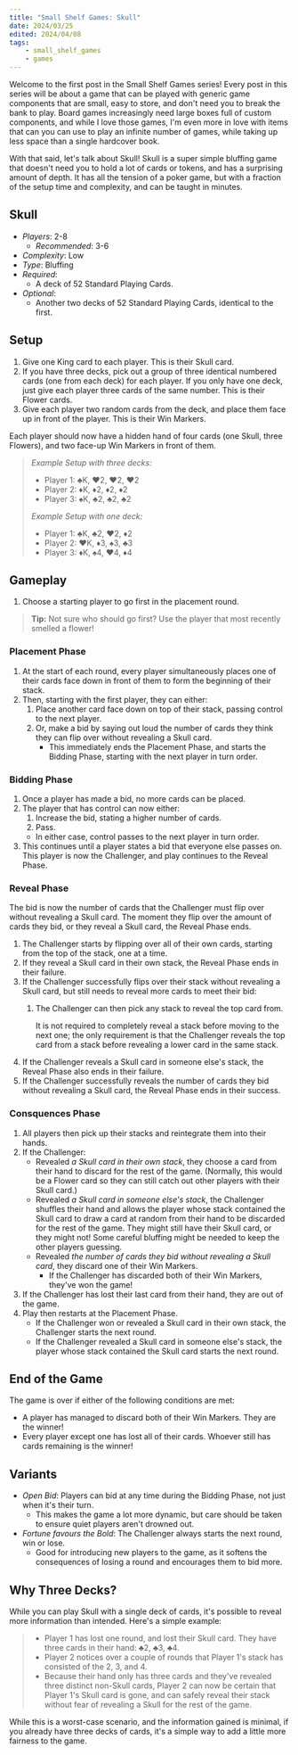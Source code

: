 ```yaml
---
title: "Small Shelf Games: Skull"
date: 2024/03/25
edited: 2024/04/08
tags:
    - small_shelf_games
    - games
---
```


Welcome to the first post in the Small Shelf Games series! Every post in this
series will be about a game that can be played with generic game components that
are small, easy to store, and don't need you to break the bank to play. Board
games increasingly need large boxes full of custom components, and while I love
those games, I'm even more in love with items that can you can use to play an
infinite number of games, while taking up less space than a single hardcover
book.

With that said, let's talk about Skull! Skull is a super simple bluffing game
that doesn't need you to hold a lot of cards or tokens, and has a surprising
amount of depth. It has all the tension of a poker game, but with a fraction of
the setup time and complexity, and can be taught in minutes.

## Skull

- _Players_: 2-8
    - _Recommended_: 3-6
- _Complexity_: Low
- _Type_: Bluffing
- _Required_:
    - A deck of 52 Standard Playing Cards.
- _Optional_:
    - Another two decks of 52 Standard Playing Cards, identical to the first.

## Setup

1. Give one King card to each player. This is their Skull card.
2. If you have three decks, pick out a group of three identical numbered cards
   (one from each deck) for each player. If you only have one deck, just give
   each player three cards of the same number. This is their Flower cards.
3. Give each player two random cards from the deck, and place them face up in
   front of the player. This is their Win Markers.

Each player should now have a hidden hand of four cards (one Skull, three
Flowers), and two face-up Win Markers in front of them.

> _Example Setup with three decks:_
>
> - Player 1: &#x2663;&#xfe0f;K, &#x2665;&#xfe0f;2, &#x2665;&#xfe0f;2,
>   &#x2665;&#xfe0f;2
> - Player 2: &#x2666;&#xfe0f;K, &#x2666;&#xfe0f;2, &#x2666;&#xfe0f;2,
>   &#x2666;&#xfe0f;2
> - Player 3: &#x2660;&#xfe0f;K, &#x2663;&#xfe0f;2, &#x2663;&#xfe0f;2,
>   &#x2663;&#xfe0f;2
>
> _Example Setup with one deck:_
>
> - Player 1: &#x2663;&#xfe0f;K, &#x2663;&#xfe0f;2, &#x2665;&#xfe0f;2,
>   &#x2666;&#xfe0f;2
> - Player 2: &#x2665;&#xfe0f;K, &#x2666;&#xfe0f;3, &#x2660;&#xfe0f;3,
>   &#x2663;&#xfe0f;3
> - Player 3: &#x2666;&#xfe0f;K, &#x2660;&#xfe0f;4, &#x2665;&#xfe0f;4,
>   &#x2666;&#xfe0f;4

## Gameplay

1. Choose a starting player to go first in the placement round.

> **Tip:** Not sure who should go first? Use the player that most recently smelled a
> flower!

### Placement Phase

1. At the start of each round, every player simultaneously places one of their
   cards face down in front of them to form the beginning of their stack.
2. Then, starting with the first player, they can either:
    1. Place another card face down on top of their stack, passing control to
       the next player.
    2. Or, make a bid by saying out loud the number of cards they think they
       can flip over without revealing a Skull card.
        - This immediately ends the Placement Phase, and starts the Bidding
          Phase, starting with the next player in turn order.

### Bidding Phase

1. Once a player has made a bid, no more cards can be placed.
2. The player that has control can now either:
    1. Increase the bid, stating a higher number of cards.
    2. Pass.
    - In either case, control passes to the next player in turn order.
3. This continues until a player states a bid that everyone else passes on.
   This player is now the Challenger, and play continues to the Reveal Phase.

### Reveal Phase

The bid is now the number of cards that the Challenger must flip over without
revealing a Skull card. The moment they flip over the amount of cards they bid,
or they reveal a Skull card, the Reveal Phase ends.

1. The Challenger starts by flipping over all of their own cards, starting from
   the top of the stack, one at a time.
2. If they reveal a Skull card in their own stack, the Reveal Phase ends in
   their failure.
3. If the Challenger successfully flips over their stack without revealing a
   Skull card, but still needs to reveal more cards to meet their bid:
    1. The Challenger can then pick any stack to reveal the top card from.

       It is not required to completely reveal a stack before moving to the
       next one; the only requirement is that the Challenger reveals the top
       card from a stack before revealing a lower card in the same stack.
4. If the Challenger reveals a Skull card in someone else's stack, the Reveal
   Phase also ends in their failure.
5. If the Challenger successfully reveals the number of cards they bid without
   revealing a Skull card, the Reveal Phase ends in their success.

### Consquences Phase

1. All players then pick up their stacks and reintegrate them into their hands.
2. If the Challenger:
    - Revealed *a Skull card in their own stack*, they choose a card from their
      hand to discard for the rest of the game. (Normally, this would be a
      Flower card so they can still catch out other players with their Skull
      card.)
    - Revealed *a Skull card in someone else's stack*, the Challenger shuffles
      their hand and allows the player whose stack contained the Skull card to
      draw a card at random from their hand to be discarded for the rest of the
      game. They might still have their Skull card, or they might not! Some
      careful bluffing might be needed to keep the other players guessing.
    - Revealed *the number of cards they bid without revealing a Skull card*,
      they discard one of their Win Markers.
        - If the Challenger has discarded both of their Win Markers, they've
          won the game!
3. If the Challenger has lost their last card from their hand, they are out of
   the game.
4. Play then restarts at the Placement Phase.
    - If the Challenger won or revealed a Skull card in their own stack, the
      Challenger starts the next round.
    - If the Challenger revealed a Skull card in someone else's stack, the
      player whose stack contained the Skull card starts the next round.

## End of the Game

The game is over if either of the following conditions are met:

- A player has managed to discard both of their Win Markers. They are the
  winner!
- Every player except one has lost all of their cards. Whoever still has cards
  remaining is the winner!

## Variants

- *Open Bid*: Players can bid at any time during the Bidding Phase, not just
  when it's their turn.
    - This makes the game a lot more dynamic, but care should be taken to
      ensure quiet players aren't drowned out.
- *Fortune favours the Bold*: The Challenger always starts the next round, win
  or lose.
    - Good for introducing new players to the game, as it softens the
      consequences of losing a round and encourages them to bid more.

## Why Three Decks?

While you can play Skull with a single deck of cards, it's possible to reveal
more information than intended. Here's a simple example:

> - Player 1 has lost one round, and lost their Skull card. They have three
>   cards in their hand: &#x2663;&#xfe0f;2, &#x2663;&#xfe0f;3, &#x2663;&#xfe0f;4.
> - Player 2 notices over a couple of rounds that Player 1's stack has
>   consisted of the 2, 3, and 4.
> - Because their hand only has three cards and they've revealed three distinct
>   non-Skull cards, Player 2 can now be certain that Player 1's Skull card is
>   gone, and can safely reveal their stack without fear of revealing a Skull
>   for the rest of the game.

While this is a worst-case scenario, and the information gained is minimal, if
you already have three decks of cards, it's a simple way to add a little more
fairness to the game.
